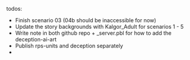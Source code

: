 todos:

- Finish scenario 03 (04b should be inaccessible for now)
- Update the story backgrounds with Kalgor_Adult for scenarios 1 - 5
- Write note in both github repo + _server.pbl for how to add the deception-ai-art
- Publish rps-units and deception separately
- 